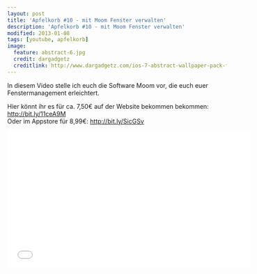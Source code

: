 ```yaml
---
layout: post
title: 'Apfelkorb #10 - mit Moom Fenster verwalten'
description: 'Apfelkorb #10 - mit Moom Fenster verwalten'
modified: 2013-01-08
tags: [youtube, apfelkorb]
image:
  feature: abstract-6.jpg
  credit: dargadgetz
  creditlink: http://www.dargadgetz.com/ios-7-abstract-wallpaper-pack-for-iphone-5-and-ipod-touch-retina/
---
```


In diesem Video stelle ich euch die Software Moom vor, die euch euer Fenstermanagement erleichtert.

Hier könnt ihr es für ca. 7,50€ auf der Website bekommen bekommen: <http://bit.ly/11ceA9M> <br>
Oder im Appstore für 8,99€: <http://bit.ly/SicGSv>

<iframe width="560" height="315" src="//www.youtube.com/embed/Asi5wr_FerI" frameborder="0"> </iframe>